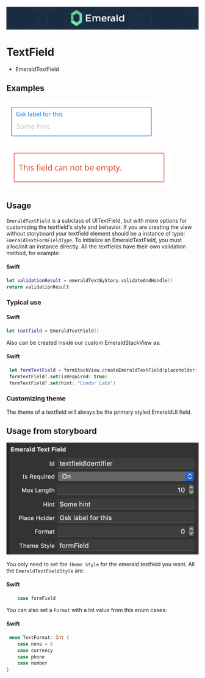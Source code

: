 <p align="center"><img src="/Resources/Images/Header.png" /></p>

# TextField
<ul class="icon-list">
  <li class="icon-list-item icon-list-item--spec">EmeraldTextField</li>
</ul>

## Examples
<img src="https://github.com/cebroker/emerald-ios/blob/develop/Resources/Images/EmeraldTextField.png" />
<img src="https://github.com/cebroker/emerald-ios/blob/develop/Resources/Images/EmeraldTextFieldErrorExample.png" />

## Usage

`EmeraldTextField` is a subclass of UITextField, but with more options for customizing the textfield's style and
behavior. If you are creating the view without storyboard your textfield element should be a instance of type: `EmeraldTextFormFieldType`.
To initialize an EmeraldTextField, you must alloc/init an instance directly. All the textfields have their own validation method, for example:

#### Swift
```swift
let validationResult = emeraldTextByStory.validateAndHandle()
return validationResult
```
### Typical use

#### Swift
```swift
let textfield = EmeraldTextField()
```

Also can be created inside our custom EmeraldStackView as:

#### Swift
```swift
 let formTextField = formStackView.createEmeraldTextField(placeholder: "Organization name")
 formTextField?.set(isRequired: true)
 formTextField?.set(hint: "Condor Labs")
```

### Customizing theme

The theme of a textfield will always be the primary styled EmeraldUI field.

## Usage from storyboard
<p align="center"><img src="https://github.com/cebroker/emerald-ios/blob/develop/Resources/Images/EmeraldTextFieldFromStoryboard.png" /></p>

You only need to set the `Theme Style` for the emerald textfield you want. All the `EmeraldTextFieldStyle` are:
#### Swift
```swift
    case formField
```

You can also set a `Format` with a Int value from this enum cases:
#### Swift
```swift
 enum TextFormat: Int {
    case none = 0
    case currency
    case phone
    case number
}
```
